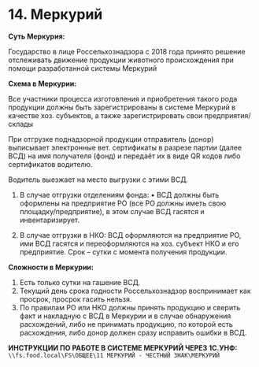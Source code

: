 # 14. Меркурий

**Суть Меркурия:**

Государство в лице Россельхознадзора с 2018 года принято решение отслеживать движение продукции животного происхождения при помощи разработанной системы Меркурий

**Схема в Меркурии:**

Все участники процесса изготовления и приобретения такого рода продукции должны быть зарегистрированы в системе Меркурий в качестве хоз. субъектов, а также зарегистрировать свои предприятия/склады

При отгрузке поднадзорной продукции отправитель (донор) выписывает электронные вет. сертификаты в разрезе партии (далее ВСД) на имя получателя (фонд) и передаёт их в виде QR кодов либо сертификатов водителю.

Водитель выезжает на место выгрузки с этими ВСД.

1. В случае отгрузки отделениям фонда:
   • ВСД должны быть оформлены на предприятие РО (все РО должны иметь свою площадку/предприятие), в этом случае ВСД гасятся и инвентаризирует.

2. В случае отгрузки в НКО:
   ВСД оформляются на предприятие РО, ими ВСД гасятся и переоформляются на хоз. субъект НКО и его предприятие. Срок – сутки с момента получения продукции.

**Сложности в Меркурии:**

1. Есть только сутки на гашение ВСД.
2. Текущий день срока годности Россельхознадзор воспринимает как просрок, просрок гасить нельзя.
3. По правилам РО или НКО должны принять продукцию и сверить факт и накладную с ВСД в Меркурии и в случае обнаружения расхождений, либо не принимать продукцию, по которой есть расхождения, либо донор должен сразу исправить ошибки в ВСД.

**ИНСТРУКЦИИ ПО РАБОТЕ В СИСТЕМЕ МЕРКУРИЙ ЧЕРЕЗ 1С.УНФ:** `\\fs.food.local\FS\ОБЩЕЕ\11 МЕРКУРИЙ - ЧЕСТНЫЙ ЗНАК\МЕРКУРИЙ`

